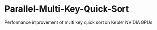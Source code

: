 # Parallel-Multi-Key-Quick-Sort
Performance improvement of multi key quick sort on Kepler NVIDIA GPUs
